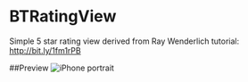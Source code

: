 BTRatingView
============

Simple 5 star rating view derived from Ray Wenderlich tutorial: http://bit.ly/1fm1rPB


##Preview
![iPhone portrait](https://github.com/borut-t/BTButton/raw/master/Screenshots/preview.png)